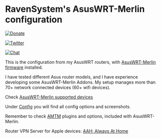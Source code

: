 # RavenSystem's AsusWRT-Merlin configuration

[![Donate](https://img.shields.io/badge/donate-PayPal-blue.svg)](https://paypal.me/ravensystem)

[![Twitter](https://img.shields.io/twitter/follow/RavenSystem.svg?style=social)](https://twitter.com/RavenSystem)

[![Chat](https://img.shields.io/discord/594630635696553994?style=social)](https://discord.gg/v8hyxj2)

This is the configuration from my AsusWRT routers, with [AsusWRT-Merlin firmware](https://www.asuswrt-merlin.net) installed.

I have tested different Asus router models, and I have experience developing some AsusWRT-Merlin Addons. My setup manages more than 70+ network connected devices (60+ wifi devices).

Check [AsusWRT-Merlin supported devices](https://github.com/RMerl/asuswrt-merlin.ng/wiki/Supported-Devices)

Under [Config](Config#main-router-configuration) you will find all config options and screenshots.

Remember to check [AMTM](https://diversion.ch) plugins and options, included with AsusWRT-Merlin.

Router VPN Server for Apple devices: [AAH: Always At Home](https://github.com/RavenSystem/AlwaysAtHome)
